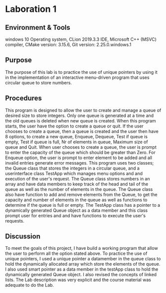 # Laboration 1

## Environment & Tools
windows 10 Operating system, CLion 2019.3.3 IDE, Microsoft C++ (MSVC) compiler, CMake version: 3.15.6, Git version: 2.25.0.windows.1

## Purpose
The purpose of this lab is to practice the use of unique pointers by using it in the implementation of an interactive 
menu-driven program that uses circular queue to store numbers.

## Procedures
This program is designed to allow the user to create and manage a  queue of desired size to store integers. Only one 
queue is generated at a time and the old queues is deleted when  new queue is created. 
 When this program starts, the user have the option to create a queue or quit. If the user chooses to create a queue, 
 then a  queue is created and the user then have 8 options, to create a new queue, Enqueue, Dequeue, Test if queue is 
 empty, Test if queue is full, Nr of elements in queue, Maximum size of queue  and Quit.
 When user chooses to create a queue, the user is prompt to enter the capacity of the queue which should be greater than Zero.
 For Enqueue option, the user is prompt to enter element to be added and all invalid entries generate error messages.
 This program uses two classes; the Queue class that stores the integers in a  circular queue, and a 
userinterface class TestApp which manages menu options and and execution of the user's request.
The Queue class stores numbers in an array and have data members to keep track of the head and tail of the queue as 
well as the number of elements in the queue. The Queue class also have function to add and remove elements from the 
Queue, to get the capacity and number of elements in the queue as well as functions to determine if the queue is 
full or empty. 
The TestApp class has a pointer to a dynamically generated Queue object as a data member and this class prompt user for entries and 
and have functions to execute the user's requests.

## Discussion
To meet the goals of this project, I have build a working program that allow the user to perform all the option stated above. 
To practice the use of unique pointers, I used a unique pointer a datamember in the queue
class to hold the dynamically allocated array which store the elements of the queue.
I also used smart pointer as a data member in the testApp class to hold the dynamically generated Queue object. I also 
revised the concepts of linked lists. The Lab description was very explicit and the course material was adequate to do the Lab.
